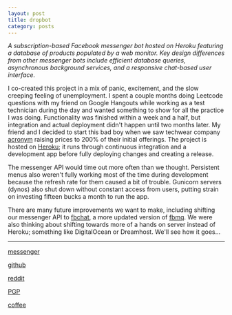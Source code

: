```yaml
---
layout: post
title: dropbot
category: posts
---
```


*A subscription-based Facebook messenger bot hosted on Heroku featuring a database of products populated by a web monitor. Key design differences from other messenger bots include efficient database queries, asynchronous background services, and a responsive chat-based user interface.*

I co-created this project in a mix of panic, excitement, and the slow creeping feeling of unemployment. I spent a couple months doing Leetcode questions with my friend on Google Hangouts while working as a test technician during the day and wanted something to show for all the practice I was doing. Functionality was finished within a week and a half, but integration and actual deployment didn't happen until two months later. My friend and I decided to start this bad boy when we saw techwear company [acronym](https://acrnm.com/) raising prices to 200% of their initial offerings. The project is hosted on [Heroku](https://www.heroku.com/); it runs through continuous integration and a development app before fully deploying changes and creating a release. 


The messenger API would time out more often than we thought. Persistent menus also weren't fully working most of the time during development because the refresh rate for them caused a bit of trouble. Gunicorn servers (dynos) also shut down without constant access from users, putting strain on investing fifteen bucks a month to run the app.


There are many future improvements we want to make, including shifting our messenger API to [fbchat](https://github.com/carpedm20/fbchat), a more updated version of [fbmq](https://github.com/conbus/fbmq). We were also thinking about shifting towards more of a hands on server instead of Heroku; something like DigitalOcean or Dreamhost. We'll see how it goes...

---

[messenger][facebook]

[github][dqd]

[reddit][reddit]

[PGP][PGP]

[coffee]

[facebook]: https://www.m.me/dqdang1
[dqd]: https://github.com/dqdang
[reddit]: https://www.reddit.com/user/outsidefarmland/
[PGP]: https://raw.githubusercontent.com/dqdang/dqdang.github.io/master/derek-dang.asc
[dropbot]: https://github.com/tmbernardo/dropbot
[coffee]: https://www.buymeacoffee.com/dqdang
